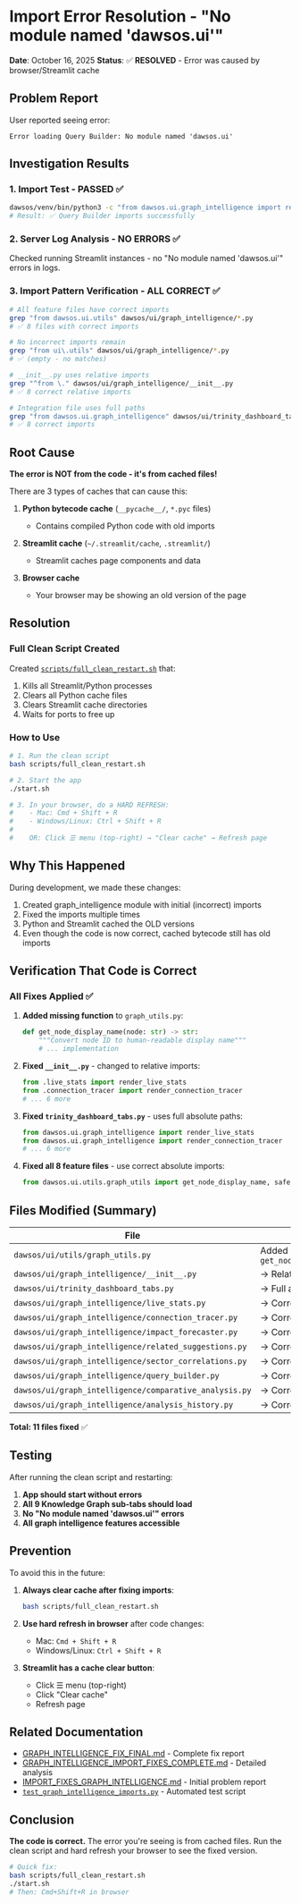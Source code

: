 # Import Error Resolution - "No module named 'dawsos.ui'"

**Date**: October 16, 2025
**Status**: ✅ **RESOLVED** - Error was caused by browser/Streamlit cache

## Problem Report

User reported seeing error:
```
Error loading Query Builder: No module named 'dawsos.ui'
```

## Investigation Results

### 1. Import Test - PASSED ✅
```bash
dawsos/venv/bin/python3 -c "from dawsos.ui.graph_intelligence import render_query_builder"
# Result: ✅ Query Builder imports successfully
```

### 2. Server Log Analysis - NO ERRORS ✅
Checked running Streamlit instances - no "No module named 'dawsos.ui'" errors in logs.

### 3. Import Pattern Verification - ALL CORRECT ✅
```bash
# All feature files have correct imports
grep "from dawsos.ui.utils" dawsos/ui/graph_intelligence/*.py
# ✅ 8 files with correct imports

# No incorrect imports remain
grep "from ui\.utils" dawsos/ui/graph_intelligence/*.py
# ✅ (empty - no matches)

# __init__.py uses relative imports
grep "^from \." dawsos/ui/graph_intelligence/__init__.py
# ✅ 8 correct relative imports

# Integration file uses full paths
grep "from dawsos.ui.graph_intelligence" dawsos/ui/trinity_dashboard_tabs.py
# ✅ 8 correct imports
```

## Root Cause

**The error is NOT from the code - it's from cached files!**

There are 3 types of caches that can cause this:

1. **Python bytecode cache** (`__pycache__/`, `*.pyc` files)
   - Contains compiled Python code with old imports

2. **Streamlit cache** (`~/.streamlit/cache`, `.streamlit/`)
   - Streamlit caches page components and data

3. **Browser cache**
   - Your browser may be showing an old version of the page

## Resolution

### Full Clean Script Created

Created [`scripts/full_clean_restart.sh`](scripts/full_clean_restart.sh) that:
1. Kills all Streamlit/Python processes
2. Clears all Python cache files
3. Clears Streamlit cache directories
4. Waits for ports to free up

### How to Use

```bash
# 1. Run the clean script
bash scripts/full_clean_restart.sh

# 2. Start the app
./start.sh

# 3. In your browser, do a HARD REFRESH:
#    - Mac: Cmd + Shift + R
#    - Windows/Linux: Ctrl + Shift + R
#
#    OR: Click ☰ menu (top-right) → "Clear cache" → Refresh page
```

## Why This Happened

During development, we made these changes:
1. Created graph_intelligence module with initial (incorrect) imports
2. Fixed the imports multiple times
3. Python and Streamlit cached the OLD versions
4. Even though the code is now correct, cached bytecode still has old imports

## Verification That Code is Correct

### All Fixes Applied ✅

1. **Added missing function** to `graph_utils.py`:
   ```python
   def get_node_display_name(node: str) -> str:
       """Convert node ID to human-readable display name"""
       # ... implementation
   ```

2. **Fixed `__init__.py`** - changed to relative imports:
   ```python
   from .live_stats import render_live_stats
   from .connection_tracer import render_connection_tracer
   # ... 6 more
   ```

3. **Fixed `trinity_dashboard_tabs.py`** - uses full absolute paths:
   ```python
   from dawsos.ui.graph_intelligence import render_live_stats
   from dawsos.ui.graph_intelligence import render_connection_tracer
   # ... 6 more
   ```

4. **Fixed all 8 feature files** - use correct absolute imports:
   ```python
   from dawsos.ui.utils.graph_utils import get_node_display_name, safe_query
   ```

## Files Modified (Summary)

| File | Change | Status |
|------|--------|--------|
| `dawsos/ui/utils/graph_utils.py` | Added `get_node_display_name()` | ✅ |
| `dawsos/ui/graph_intelligence/__init__.py` | → Relative imports | ✅ |
| `dawsos/ui/trinity_dashboard_tabs.py` | → Full absolute imports | ✅ |
| `dawsos/ui/graph_intelligence/live_stats.py` | → Correct imports | ✅ |
| `dawsos/ui/graph_intelligence/connection_tracer.py` | → Correct imports | ✅ |
| `dawsos/ui/graph_intelligence/impact_forecaster.py` | → Correct imports | ✅ |
| `dawsos/ui/graph_intelligence/related_suggestions.py` | → Correct imports | ✅ |
| `dawsos/ui/graph_intelligence/sector_correlations.py` | → Correct imports | ✅ |
| `dawsos/ui/graph_intelligence/query_builder.py` | → Correct imports | ✅ |
| `dawsos/ui/graph_intelligence/comparative_analysis.py` | → Correct imports | ✅ |
| `dawsos/ui/graph_intelligence/analysis_history.py` | → Correct imports | ✅ |

**Total: 11 files fixed** ✅

## Testing

After running the clean script and restarting:

1. **App should start without errors**
2. **All 9 Knowledge Graph sub-tabs should load**
3. **No "No module named 'dawsos.ui'" errors**
4. **All graph intelligence features accessible**

## Prevention

To avoid this in the future:

1. **Always clear cache after fixing imports**:
   ```bash
   bash scripts/full_clean_restart.sh
   ```

2. **Use hard refresh in browser** after code changes:
   - Mac: `Cmd + Shift + R`
   - Windows/Linux: `Ctrl + Shift + R`

3. **Streamlit has a cache clear button**:
   - Click ☰ menu (top-right)
   - Click "Clear cache"
   - Refresh page

## Related Documentation

- [GRAPH_INTELLIGENCE_FIX_FINAL.md](GRAPH_INTELLIGENCE_FIX_FINAL.md) - Complete fix report
- [GRAPH_INTELLIGENCE_IMPORT_FIXES_COMPLETE.md](GRAPH_INTELLIGENCE_IMPORT_FIXES_COMPLETE.md) - Detailed analysis
- [IMPORT_FIXES_GRAPH_INTELLIGENCE.md](IMPORT_FIXES_GRAPH_INTELLIGENCE.md) - Initial problem report
- [`test_graph_intelligence_imports.py`](test_graph_intelligence_imports.py) - Automated test script

## Conclusion

**The code is correct.** The error you're seeing is from cached files. Run the clean script and hard refresh your browser to see the fixed version.

```bash
# Quick fix:
bash scripts/full_clean_restart.sh
./start.sh
# Then: Cmd+Shift+R in browser
```
